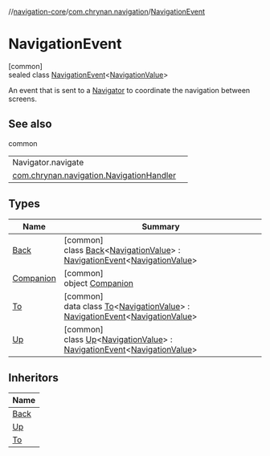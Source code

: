 //[navigation-core](../../../index.md)/[com.chrynan.navigation](../index.md)/[NavigationEvent](index.md)

# NavigationEvent

[common]\
sealed class [NavigationEvent](index.md)&lt;[NavigationValue](index.md)&gt;

An event that is sent to a [Navigator](../-navigator/index.md) to coordinate the navigation between screens.

## See also

common

| | |
|---|---|
| Navigator.navigate |  |
| [com.chrynan.navigation.NavigationHandler](../-navigation-handler/on-navigate.md) |  |

## Types

| Name | Summary |
|---|---|
| [Back](-back/index.md) | [common]<br>class [Back](-back/index.md)&lt;[NavigationValue](-back/index.md)&gt; : [NavigationEvent](index.md)&lt;[NavigationValue](-back/index.md)&gt; |
| [Companion](-companion/index.md) | [common]<br>object [Companion](-companion/index.md) |
| [To](-to/index.md) | [common]<br>data class [To](-to/index.md)&lt;[NavigationValue](-to/index.md)&gt; : [NavigationEvent](index.md)&lt;[NavigationValue](-to/index.md)&gt; |
| [Up](-up/index.md) | [common]<br>class [Up](-up/index.md)&lt;[NavigationValue](-up/index.md)&gt; : [NavigationEvent](index.md)&lt;[NavigationValue](-up/index.md)&gt; |

## Inheritors

| Name |
|---|
| [Back](-back/index.md) |
| [Up](-up/index.md) |
| [To](-to/index.md) |
